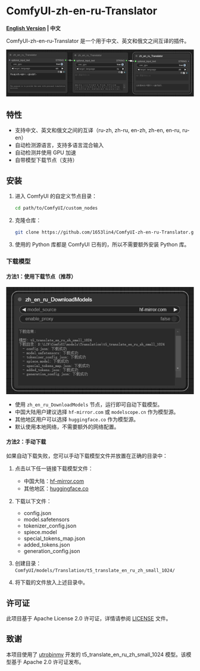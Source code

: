 # ComfyUI-zh-en-ru-Translator
<strong>[English Version](./README_EN.md) | 中文</strong>

ComfyUI-zh-en-ru-Translator 是一个用于中文、英文和俄文之间互译的插件。

![示例图片](example.png)
## 特性

- 支持中文、英文和俄文之间的互译（ru-zh, zh-ru, en-zh, zh-en, en-ru, ru-en）
- 自动检测源语言，支持多语言混合输入
- 自动检测并使用 GPU 加速
- 自带模型下载节点（支持）

## 安装
1. 进入 ComfyUI 的自定义节点目录：
    ```bash
    cd path/to/ComfyUI/custom_nodes
    ```

2. 克隆仓库：
    ```bash
    git clone https://github.com/1653lin4/ComfyUI-zh-en-ru-Translator.git
    ```
3. 使用的 Python 库都是 ComfyUI 已有的，所以不需要额外安装 Python 库。

### 下载模型
#### 方法1：使用下载节点（推荐）
![示例图片](DownloadModels.png)
- 使用 `zh_en_ru_DownloadModels` 节点，运行即可自动下载模型。
- 中国大陆用户建议选择 `hf-mirror.com` 或 `modelscope.cn` 作为模型源。
- 其他地区用户可以选择 `huggingface.co` 作为模型源。
- 默认使用本地网络，不需要额外的网络配置。

#### 方法2：手动下载
如果自动下载失败，您可以手动下载模型文件并放置在正确的目录中：

1. 点击以下任一链接下载模型文件：
   - 中国大陆：[hf-mirror.com](https://hf-mirror.com/utrobinmv/t5_translate_en_ru_zh_small_1024/tree/main)
   - 其他地区：[huggingface.co](https://huggingface.co/utrobinmv/t5_translate_en_ru_zh_small_1024/tree/main)

2. 下载以下文件：
   - config.json
   - model.safetensors
   - tokenizer_config.json
   - spiece.model
   - special_tokens_map.json
   - added_tokens.json
   - generation_config.json

3. 创建目录：`ComfyUI/models/Translation/t5_translate_en_ru_zh_small_1024/`

4. 将下载的文件放入上述目录中。


## 许可证

此项目基于 Apache License 2.0 许可证，详情请参阅 [LICENSE](./LICENSE) 文件。


## 致谢

本项目使用了 [utrobinmv](https://huggingface.co/utrobinmv) 开发的 t5_translate_en_ru_zh_small_1024 模型。该模型基于 Apache 2.0 许可证发布。
